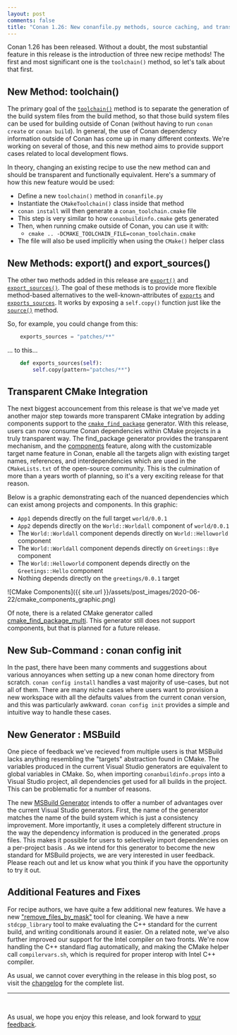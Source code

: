 ```yaml
---
layout: post 
comments: false 
title: "Conan 1.26: New conanfile.py methods, source caching, and transparent cmake integration"
---
```


Conan 1.26 has been released. Without a doubt, the most substantial feature in
this release is the introduction of three new recipe methods!  The first and
most significant one is the `toolchain()` method, so let's talk about that
first.

## New Method: toolchain()

The primary goal of the
[`toolchain()`](https://docs.conan.io/en/latest/creating_packages/toolchains.html)
method is to separate the generation of the build system files from the build
method, so that those build system files can be used for building outside of
Conan (without having to run `conan create` or `conan build`). In general, the
use of Conan dependency information outside of Conan has come up in many
different contexts.  We're working on several of those, and this new method aims
to provide support cases related to local development flows.  

In theory, changing an existing recipe to use the new method can and
should be transparent and functionally equivalent.  Here's a summary of how
this new feature would be used:

* Define a new `toolchain()` method in `conanfile.py`
* Instantiate the `CMakeToolchain()` class inside that method
* `conan install` will then generate a `conan_toolchain.cmake` file
* This step is very similar to how `conanbuildinfo.cmake` gets generated
* Then, when running cmake outside of Conan, you can use it with:
  * `cmake .. -DCMAKE_TOOLCHAIN_FILE=conan_toolchain.cmake`
* The file will also be used implicitly when using the `CMake()` helper class

## New Methods: export() and export_sources()

The other two methods added in this release are
[`export()`](https://docs.conan.io/en/latest/reference/conanfile/methods.html#export)
and
[`export_sources()`](https://docs.conan.io/en/latest/reference/conanfile/methods.html#export-sources).
The goal of these methods is to provide more flexible method-based alternatives
to the well-known-attributes of
[`exports`](https://docs.conan.io/en/latest/reference/conanfile/attributes.html#exports)
and [`exports_sources`](https://docs.conan.io/en/latest/reference/conanfile/attributes.html#exports-sources). It works by exposing a `self.copy()` function just like
the [`source()`](https://docs.conan.io/en/latest/reference/conanfile/methods.html#source) method.  

So, for example, you could change from this:  

```python
    exports_sources = "patches/**"
```

... to this...

```python
    def exports_sources(self):
        self.copy(pattern="patches/**")
```

## Transparent CMake Integration

The next biggest accouncement from this release is that we've made yet another
major step towards more transparent CMake integration by adding components
support to the
[`cmake_find_package`](https://docs.conan.io/en/latest/integrations/build_system/cmake/cmake_find_package_generator.html)
generator. With this release, users can now consume Conan dependencies within
CMake projects in a truly transparent way. The find_package generator provides
the transparent mechanism, and the
[components](https://docs.conan.io/en/latest/reference/generators/cmake_find_package.html?#components)
feature, along with the customizable target name feature in Conan, enable all
the targets align with existing target names, references, and interdependencies
which are used in the `CMakeLists.txt` of the open-source community.  This is
the culmination of more than a years worth of planning, so it's a very exciting
release for that reason.  

Below is a graphic demonstrating each of the nuanced
dependencies which can exist among projects and components. In this graphic:

* `App1` depends directly on the full target `world/0.0.1`
* `App2` depends directly on the `World::Worldall` component of `world/0.0.1`
* The `World::Worldall` component depends directly on `World::Helloworld` component
* The `World::Worldall` component depends directly on `Greetings::Bye` component
* The `World::Helloworld` component depends directly on the `Greetings::Hello`
  component
* Nothing depends directly on the `greetings/0.0.1` target

![CMake Components]({{ site.url }}/assets/post_images/2020-06-22/cmake_components_graphic.png)

Of note, there is a related CMake generator called
[cmake_find_package_multi](https://docs.conan.io/en/latest/reference/generators/cmake_find_package_multi.html).
This generator still does not support components, but that is planned for a
future release.

## New Sub-Command : conan config init

In the past, there have been many comments and suggestions about various
annoyances when setting up a new conan home directory from scratch.  `conan
config install` handles a vast majority of use-cases, but not all of them. There
are many niche cases where users want to provision a new workspace with all the
defaults values from the current conan version, and this was particularly
awkward.  `conan config init` provides a simple and intuitive way to handle
these cases.  

## New Generator : MSBuild

One piece of feedback we've recieved from multiple users is that MSBuild lacks
anything resembling the "targets" abstraction found in CMake. The variables
produced in the current Visual Studio generators are equivalent to global
variables in CMake. So, when importing `conanbuildinfo.props` into a Visual
Studio project, all dependencies get used for all builds in the project. This
can be problematic for a number of reasons.

The new [MSBuild
Generator](https://docs.conan.io/en/latest/reference/generators/msbuild.html)
intends to offer a number of advantages over the current Visual Studio
generators. First, the name of the generator matches the name of the build
system which is just a consistency improvement.  More importantly, it uses a
completely different structure in the way the dependency information is produced
in the generated .props files. This makes it possible for users to selectively
import dependencies on a per-project basis . As we intend for this generator to
become the new standard for MSBuild projects, we are very interested in user
feedback. Please reach out and let us know what you think if you have the
opportunity to try it out.

## Additional Features and Fixes  

For recipe authors, we have quite a few additional new features.   We have a new
["remove_files_by_mask"](https://docs.conan.io/en/latest/reference/tools.html?highlight=remove_files_by_mask#tools-remove-files-by-mask)
tool for cleaning.  We have a new `stdcpp_library` tool to make evaluating the
C++ standard for the current build, and writing conditionals around it easier.
On a related note, we've also further improved our support for the Intel
compiler on two fronts.  We're now handling the C++ standard flag automatically,
and making the CMake helper call `compilervars.sh`, which is required for proper
interop with Intel C++ compiler.

As usual, we cannot cover everything in the release in this blog post, so visit
the [changelog](https://docs.conan.io/en/latest/changelog.html#jun-2020) for the
complete list.  

-----------
<br>

As usual, we hope you enjoy this release, and look forward to [your
feedback](https://github.com/conan-io/conan/issues).  
